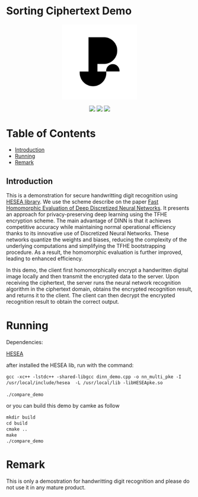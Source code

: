 # Sorting Ciphertext Demo

<p align="center">
  <a href="https://www.privasea.ai"><img src="https://github.com/Privasea/Miscellaneous/blob/3be7ff3c2d9f7e955e80f6637b5098fdb4583e3a/Figures/Logo/Privasea-Logo.jpg" width=40%  /></a>
</p>

<p align="center">
  <a href="https://github.com/Privasea"><img src="https://img.shields.io/badge/Playground-Privasea_Technology-brightgreen?logo=Parity%20Substrate" /></a>
  <a href="https://www.privasea.ai"><img src="https://img.shields.io/badge/made%20by-Privasea%20Tech-blue.svg?style=flat-square" /></a>
  <a href="https://github.com/Privasea/dinn_demo"><img src="https://img.shields.io/badge/project-dinn_demo-yellow.svg?style=flat-square" /></a>
</p>


# Table of Contents

- [Introduction](#introduction)
- [Running](#running)
- [Remark](#remark)

## Introduction

This is a demonstration for secure handwritting digit recognition using [HESEA library](https://github.com/Privasea/HESEA_Lib). We use the scheme describe on the paper [Fast Homomorphic Evaluation of Deep Discretized Neural Networks](https://eprint.iacr.org/2017/1114.pdf). It presents an approach for privacy-preserving deep learning using the TFHE encryption scheme. The main advantage of DINN is that it achieves competitive accuracy while maintaining normal operational efficiency thanks to its innovative use of Discretized Neural Networks. These networks quantize the weights and biases, reducing the complexity of the underlying computations and simplifying the TFHE bootstrapping procedure. As a result, the homomorphic evaluation is further improved, leading to enhanced efficiency.

In this demo, the client first homomorphically encrypt a handwritten digital image locally and then transmit the encrypted data to the server. Upon receiving the ciphertext, the server runs the neural network recognition algorithm in the ciphertext domain, obtains the encrypted recognition result, and returns it to the client. The client can then decrypt the encrypted recognition result to obtain the correct output.


# Running

Dependencies:

[HESEA](https://github.com/Privasea/HESEA_Lib)

after installed the HESEA lib, run with the command:

```
gcc -xc++ -lstdc++ -shared-libgcc dinn_demo.cpp -o nn_multi_pke -I /usr/local/include/hesea  -L /usr/local/lib -libHESEApke.so

./compare_demo
```

or you can build this demo by camke as follow

```shell
mkdir build
cd build
cmake ..
make
./compare_demo
```

# Remark
This is only a demostration for handwritting digit recognition and please do not use it in any mature product.
